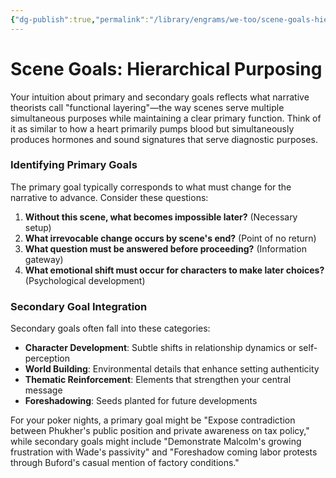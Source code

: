 ```yaml
---
{"dg-publish":true,"permalink":"/library/engrams/we-too/scene-goals-hierarchical-purposing/","tags":["Effort/Prompts"]}
---
```


# Scene Goals: Hierarchical Purposing

Your intuition about primary and secondary goals reflects what narrative theorists call "functional layering"—the way scenes serve multiple simultaneous purposes while maintaining a clear primary function. Think of it as similar to how a heart primarily pumps blood but simultaneously produces hormones and sound signatures that serve diagnostic purposes.

### Identifying Primary Goals

The primary goal typically corresponds to what must change for the narrative to advance. Consider these questions:

1. **Without this scene, what becomes impossible later?** (Necessary setup)
2. **What irrevocable change occurs by scene's end?** (Point of no return)
3. **What question must be answered before proceeding?** (Information gateway)
4. **What emotional shift must occur for characters to make later choices?** (Psychological development)

### Secondary Goal Integration

Secondary goals often fall into these categories:

- **Character Development**: Subtle shifts in relationship dynamics or self-perception
- **World Building**: Environmental details that enhance setting authenticity
- **Thematic Reinforcement**: Elements that strengthen your central message
- **Foreshadowing**: Seeds planted for future developments

For your poker nights, a primary goal might be "Expose contradiction between Phukher's public position and private awareness on tax policy," while secondary goals might include "Demonstrate Malcolm's growing frustration with Wade's passivity" and "Foreshadow coming labor protests through Buford's casual mention of factory conditions."
